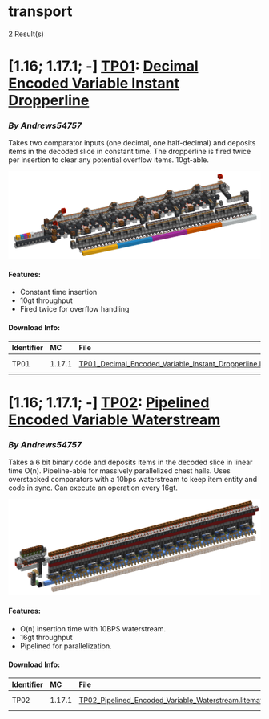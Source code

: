 # transport
2 Result(s)

# [1.16; 1.17.1; -] [TP01](TP01%20Decimal%20Encoded%20Variable%20Instant%20Dropperline): [Decimal Encoded Variable Instant Dropperline](TP01%20Decimal%20Encoded%20Variable%20Instant%20Dropperline/TP01_Decimal_Encoded_Variable_Instant_Dropperline.pdf)
### *By Andrews54757*

Takes two comparator inputs (one decimal, one half-decimal) and deposits items in the decoded slice in constant time. The dropperline is fired twice per insertion to clear any potential overflow items. 10gt-able.

<img src="TP01%20Decimal%20Encoded%20Variable%20Instant%20Dropperline/vardrop2.png?raw=1" style="max-height: 300px">

#### Features:
- Constant time insertion
- 10gt throughput
- Fired twice for overflow handling

#### Download Info:
|Identifier   | MC       | File                                                                                                                                                                                           | Description           |
|------------ |:-------- |:---------------------------------------------------------------------------------------------------------------------------------------------------------------------------------------------- |:----------------------|
|TP01         | 1.17.1   | [TP01_Decimal_Encoded_Variable_Instant_Dropperline.litematic](TP01%20Decimal%20Encoded%20Variable%20Instant%20Dropperline/TP01_Decimal_Encoded_Variable_Instant_Dropperline.litematic?raw=1)   | Schematic of device.  |



# [1.16; 1.17.1; -] [TP02](TP02%20Pipelined%20Encoded%20Variable%20Waterstream): [Pipelined Encoded Variable Waterstream](TP02%20Pipelined%20Encoded%20Variable%20Waterstream/TP02_Pipelined_Encoded_Variable_Waterstream.pdf)
### *By Andrews54757*

Takes a 6 bit binary code and deposits items in the decoded slice in linear time O(n). Pipeline-able for massively parallelized chest halls. Uses overstacked comparators with a 10bps waterstream to keep item entity and code in sync. Can execute an operation every 16gt.

<img src="TP02%20Pipelined%20Encoded%20Variable%20Waterstream/pipe.png?raw=1" style="max-height: 300px">

#### Features:
- O(n) insertion time with 10BPS waterstream.
- 16gt throughput
- Pipelined for parallelization.

#### Download Info:
|Identifier   | MC       | File                                                                                                                                                                       | Description           |
|------------ |:-------- |:-------------------------------------------------------------------------------------------------------------------------------------------------------------------------- |:----------------------|
|TP02         | 1.17.1   | [TP02_Pipelined_Encoded_Variable_Waterstream.litematic](TP02%20Pipelined%20Encoded%20Variable%20Waterstream/TP02_Pipelined_Encoded_Variable_Waterstream.litematic?raw=1)   | Schematic of device.  |
